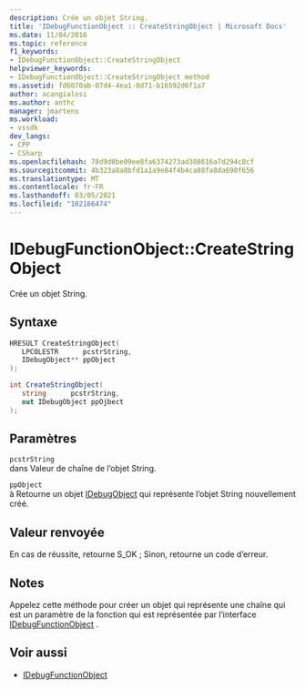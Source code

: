 ```yaml
---
description: Crée un objet String.
title: 'IDebugFunctionObject :: CreateStringObject | Microsoft Docs'
ms.date: 11/04/2016
ms.topic: reference
f1_keywords:
- IDebugFunctionObject::CreateStringObject
helpviewer_keywords:
- IDebugFunctionObject::CreateStringObject method
ms.assetid: fd6070ab-07d4-4ea1-8d71-b16592d6f1a7
author: acangialosi
ms.author: anthc
manager: jmartens
ms.workload:
- vssdk
dev_langs:
- CPP
- CSharp
ms.openlocfilehash: 78d9d0be09ee8fa6374273ad308616a7d294c8cf
ms.sourcegitcommit: 4b323a8a8bfd1a1a9e84f4b4ca88fa8da690f656
ms.translationtype: MT
ms.contentlocale: fr-FR
ms.lasthandoff: 03/05/2021
ms.locfileid: "102166474"
---
```

# <a name="idebugfunctionobjectcreatestringobject"></a>IDebugFunctionObject::CreateStringObject
Crée un objet String.

## <a name="syntax"></a>Syntaxe

```cpp
HRESULT CreateStringObject( 
   LPCOLESTR      pcstrString,
   IDebugObject** ppObject
);
```

```csharp
int CreateStringObject(
   string      pcstrString,
   out IDebugObject ppOjbect
);
```

## <a name="parameters"></a>Paramètres
`pcstrString`\
dans Valeur de chaîne de l’objet String.

`ppObject`\
à Retourne un objet [IDebugObject](../../../extensibility/debugger/reference/idebugobject.md) qui représente l’objet String nouvellement créé.

## <a name="return-value"></a>Valeur renvoyée
 En cas de réussite, retourne S_OK ; Sinon, retourne un code d’erreur.

## <a name="remarks"></a>Notes
 Appelez cette méthode pour créer un objet qui représente une chaîne qui est un paramètre de la fonction qui est représentée par l’interface [IDebugFunctionObject](../../../extensibility/debugger/reference/idebugfunctionobject.md) .

## <a name="see-also"></a>Voir aussi
- [IDebugFunctionObject](../../../extensibility/debugger/reference/idebugfunctionobject.md)

